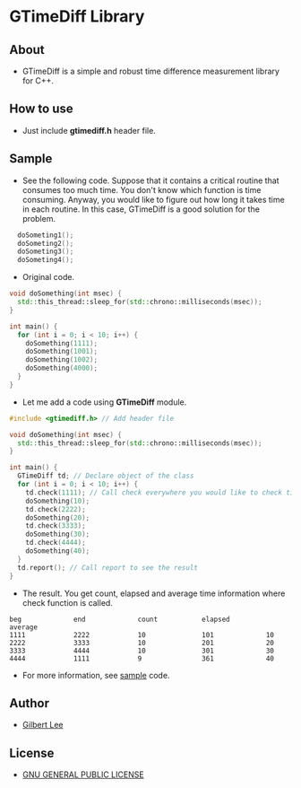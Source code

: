 GTimeDiff Library
======================================

## About
* GTimeDiff is a simple and robust time difference measurement library for C++.

## How to use
* Just include <b>gtimediff.h</b> header file.

## Sample
* See the following code. Suppose that it contains a critical routine that consumes too much time. You don't know which function is time consuming. Anyway, you would like to figure out how long it takes time in each routine. In this case, GTimeDiff is a good solution for the problem.

```cpp
  doSometing1();
  doSometing2();
  doSometing3();
  doSometing4();
```

* Original code.

```cpp
void doSomething(int msec) {
  std::this_thread::sleep_for(std::chrono::milliseconds(msec));
}

int main() {
  for (int i = 0; i < 10; i++) {
    doSomething(1111);
    doSomething(1001);
    doSomething(1002);
    doSomething(4000);
  }
}
```

* Let me add a code using **GTimeDiff** module.

```cpp
#include <gtimediff.h> // Add header file

void doSomething(int msec) {
  std::this_thread::sleep_for(std::chrono::milliseconds(msec));
}

int main() {
  GTimeDiff td; // Declare object of the class
  for (int i = 0; i < 10; i++) {
    td.check(1111); // Call check everywhere you would like to check time consuming
    doSomething(10);
    td.check(2222);
    doSomething(20);
    td.check(3333);
    doSomething(30);
    td.check(4444);
    doSomething(40);
  }
  td.report(); // Call report to see the result
}
```

* The result. You get count, elapsed and average time information where check function is called.

```
beg             end             count           elapsed         average                                           
1111            2222            10              101             10                                                
2222            3333            10              201             20                                                
3333            4444            10              301             30                                                
4444            1111            9               361             40  
```

* For more information, see [sample](sample/) code.

## Author
* [Gilbert Lee](http://gilgil.net)

## License
* [GNU GENERAL PUBLIC LICENSE](http://www.gnu.org/copyleft/gpl.html)
